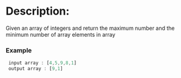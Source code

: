 # Description: 

Given an array of integers  and return the maximum number and the minimum number of array elements  in array  

### Example 
```js
 input array : [4,5,9,8,1]
 output array : [9,1]
 ```
